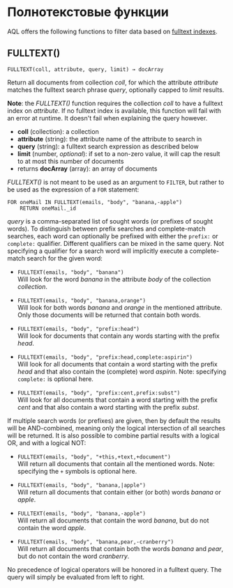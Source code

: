 # Полнотекстовые функции

AQL offers the following functions to filter data based on
[fulltext indexes](../indexing-fulltext.html).

## FULLTEXT()

`FULLTEXT(coll, attribute, query, limit) → docArray`

Return all documents from collection _coll_, for which the attribute _attribute_
matches the fulltext search phrase _query_, optionally capped to _limit_ results.

**Note**: the _FULLTEXT()_ function requires the collection _coll_ to have a
fulltext index on _attribute_. If no fulltext index is available, this function
will fail with an error at runtime. It doesn't fail when explaining the query however.

- **coll** (collection): a collection
- **attribute** (string): the attribute name of the attribute to search in
- **query** (string): a fulltext search expression as described below
- **limit** (number, _optional_): if set to a non-zero value, it will cap the result
  to at most this number of documents
- returns **docArray** (array): an array of documents

_FULLTEXT()_ is not meant to be used as an argument to `FILTER`,
but rather to be used as the expression of a `FOR` statement:

```aql
FOR oneMail IN FULLTEXT(emails, "body", "banana,-apple")
    RETURN oneMail._id
```

_query_ is a comma-separated list of sought words (or prefixes of sought words). To
distinguish between prefix searches and complete-match searches, each word can optionally be
prefixed with either the `prefix:` or `complete:` qualifier. Different qualifiers can
be mixed in the same query. Not specifying a qualifier for a search word will implicitly
execute a complete-match search for the given word:

- `FULLTEXT(emails, "body", "banana")`<br>
  Will look for the word _banana_ in the
  attribute _body_ of the collection _collection_.

- `FULLTEXT(emails, "body", "banana,orange")`<br>
  Will look for both words
  _banana_ and _orange_ in the mentioned attribute. Only those documents will be
  returned that contain both words.

- `FULLTEXT(emails, "body", "prefix:head")`<br>
  Will look for documents that contain any
  words starting with the prefix _head_.

- `FULLTEXT(emails, "body", "prefix:head,complete:aspirin")`<br>
  Will look for all
  documents that contain a word starting with the prefix _head_ and that also contain
  the (complete) word _aspirin_. Note: specifying `complete:` is optional here.

- `FULLTEXT(emails, "body", "prefix:cent,prefix:subst")`<br>
  Will look for all documents
  that contain a word starting with the prefix _cent_ and that also contain a word
  starting with the prefix _subst_.

If multiple search words (or prefixes) are given, then by default the results will be
AND-combined, meaning only the logical intersection of all searches will be returned.
It is also possible to combine partial results with a logical OR, and with a logical NOT:

- `FULLTEXT(emails, "body", "+this,+text,+document")`<br>
  Will return all documents that
  contain all the mentioned words. Note: specifying the `+` symbols is optional here.

- `FULLTEXT(emails, "body", "banana,|apple")`<br>
  Will return all documents that contain
  either (or both) words _banana_ or _apple_.

- `FULLTEXT(emails, "body", "banana,-apple")`<br>
  Will return all documents that contain
  the word _banana_, but do not contain the word _apple_.

- `FULLTEXT(emails, "body", "banana,pear,-cranberry")`<br>
  Will return all documents that
  contain both the words _banana_ and _pear_, but do not contain the word
  _cranberry_.

No precedence of logical operators will be honored in a fulltext query. The query will simply
be evaluated from left to right.
